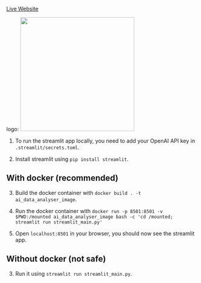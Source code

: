 [Live Website](https://share.streamlit.io/tom-doerr/fairmer_streamlit/main/streamlit_main.py)

logo:
<img src="res/logo.jpeg" width="300" height="300">



1. To run the streamlit app locally, you need to add your OpenAI API key in 
`.streamlit/secrets.toml`.

2. Install streamlit using `pip install streamlit`.

## With docker (recommended)

3. Build the docker container with `docker build . -t ai_data_analyser_image`.

4. Run the docker container with `docker run -p 8501:8501 -v $PWD:/mounted ai_data_analyser_image bash -c 'cd /mounted; streamlit run streamlit_main.py'`

5. Open `localhost:8501` in your browser, you should now see the streamlit app.


## Without docker (not safe)

3. Run it using `streamlit run streamlit_main.py`.
